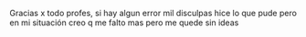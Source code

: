 Gracias x todo profes, si hay algun error mil disculpas hice lo que pude pero en mi situación creo q me falto mas pero me quede sin ideas

